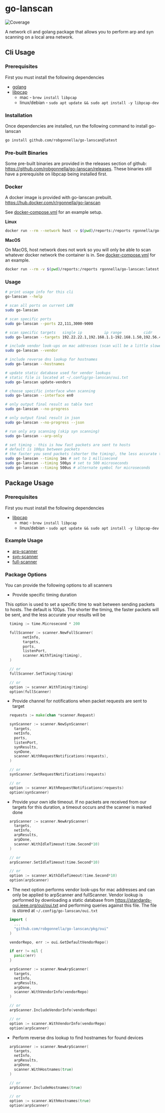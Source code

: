 # go-lanscan
![Coverage](https://img.shields.io/badge/Coverage-91.8%25-brightgreen)

A network cli and golang package that allows you to perform arp and syn
scanning on a local area network.

## Cli Usage

### Prerequisites

First you must install the following dependencies

- [golang]
- [libpcap]
  - mac - `brew install libpcap`
  - linux/debian - `sudo apt update && sudo apt install -y libpcap-dev`

### Installation

Once dependencies are installed, run the following command to install go-lanscan

```bash
go install github.com/robgonnella/go-lanscan@latest
```

### Pre-built Binaries

Some pre-built binaries are provided in the releases section of github:
https://github.com/robgonnella/go-lanscan/releases. These binaries still have
a prerequisite on libpcap being installed first.

### Docker

A docker image is provided with go-lanscan prebuilt.
https://hub.docker.com/r/rgonnella/go-lanscan

See [docker-compose.yml](./docker-compose.yml) for an example setup.

**Linux**

```bash
docker run --rm --network host -v $(pwd)/reports:/reports rgonnella/go-lanscan:latest
```

**MacOS**

On MacOS, host network does not work so you will only be able to scan whatever
docker network the container is in. See
[docker-compose.yml](./docker-compose.yml) for an example.

```bash
docker run --rm -v $(pwd)/reports:/reports rgonnella/go-lanscan:latest
```

### Usage

```bash
# print usage info for this cli
go-lanscan --help

# scan all ports on current LAN
sudo go-lanscan

# scan specific ports
sudo go-lanscan --ports 22,111,3000-9000

# scan specific targets   single ip          ip range          cidr
sudo go-lanscan --targets 192.22.22.1,192.168.1.1-192.168.1.50,192.56.42.1/24

# include vendor look-ups on mac addresses (scan will be a little slower)
sudo go-lanscan --vendor

# include reverse dns lookup for hostnames
sudo go-lanscan --hostnames

# update static database used for vendor lookups
# static file is located at ~/.config/go-lanscan/oui.txt
sudo go-lanscan update-vendors

# choose specific interface when scanning
sudo go-lanscan --interface en0

# only output final result as table text
sudo go-lanscan --no-progress

# only output final result in json
sudo go-lanscan --no-progress --json

# run only arp scanning (skip syn scanning)
sudo go-lanscan --arp-only

# set timing - this is how fast packets are sent to hosts
# default is 100µs between packets
# the faster you send packets (shorter the timing), the less accurate the results will be
sudo go-lanscan --timing 1ms # set to 1 millisecond
sudo go-lanscan --timing 500µs # set to 500 microseconds
sudo go-lanscan --timing 500us # alternate symbol for microseconds
```

## Package Usage

### Prerequisites

First you must install the following dependencies

- [libpcap]
  - mac - `brew install libpcap`
  - linux/debian - `sudo apt update && sudo apt install -y libpcap-dev`

### Example Usage

- [arp-scanner](./examples/arp/arpscan.go)
- [syn-scanner](./examples/syn/synscan.go)
- [full-scanner](./examples/full/fullscan.go)

### Package Options

You can provide the following options to all scanners

- Provide specific timing duration

This option is used to set a specific time to wait between sending packets
to hosts. The default is 100µs. The shorter the timing, the faster packets
will be sent, and the less accurate your results will be

```go
  timing := time.Microsecond * 200

  fullScanner := scanner.NewFullScanner(
		netInfo,
		targets,
		ports,
		listenPort,
		scanner.WithTiming(timing),
  )

  // or
  fullScanner.SetTiming(timing)

  // or
  option := scanner.WithTiming(timing)
  option(fullScanner)
```

- Provide channel for notifications when packet requests are sent to target

```go
  requests := make(chan *scanner.Request)

  synScanner := scanner.NewSynScanner(
    targets,
    netInfo,
    ports,
    listenPort,
    synResults,
    synDone,
    scanner.WithRequestNotifications(requests),
  )

  // or
  synScanner.SetRequestNotifications(requests)

  // or
  option := scanner.WithRequestNotifications(requests)
  option(synScanner)
```

- Provide your own idle timeout. If no packets are received from our targets
  for this duration, a timeout occurs and the scanner is marked done

```go
  arpScanner := scanner.NewArpScanner(
    targets,
    netInfo,
    arpResults,
    arpDone,
    scanner.WithIdleTimeout(time.Second*10)
  )

  // or
  arpScanner.SetIdleTimeout(time.Second*10)

  // or
  option := scanner.WithIdleTimeout(time.Second*10)
  option(arpScanner)
```

- The next option performs vendor look-ups for mac addresses and can only be
applied to arpScanner and fullScanner. Vendor lookup is performed by downloading
a static database from https://standards-oui.ieee.org/oui/oui.txt and performing
queries against this file. The file is stored at `~/.config/go-lanscan/oui.txt`

```go
  import (
    ...
    "github.com/robgonnella/go-lanscan/pkg/oui"
  )

  vendorRepo, err := oui.GetDefaultVendorRepo()

  if err != nil {
    panic(err)
  }

  arpScanner := scanner.NewArpScanner(
    targets,
    netInfo,
    arpResults,
    arpDone,
    scanner.WithVendorInfo(vendorRepo)
  )

  // or
  arpScanner.IncludeVendorInfo(vendorRepo)

  // or
  option := scanner.WithVendorInfo(vendorRepo)
  option(arpScanner)
```

- Perform reverse dns lookup to find hostnames for found devices

```go
  arpScanner := scanner.NewArpScanner(
    targets,
    netInfo,
    arpResults,
    arpDone,
    scanner.WithHostnames(true)
  )

  // or
  arpScanner.IncludeHostnames(true)

  // or
  option := scanner.WithHostnames(true)
  option(arpScanner)
```

[golang]:  https://go.dev/doc/install
[libpcap]: https://github.com/the-tcpdump-group/libpcap
